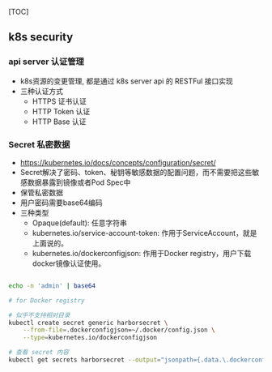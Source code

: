 [TOC]

## k8s security

### api server 认证管理

- k8s资源的变更管理, 都是通过 k8s server api 的 RESTFul 接口实现
- 三种认证方式
    - HTTPS 证书认证
    - HTTP Token 认证
    - HTTP Base 认证

### Secret 私密数据
- https://kubernetes.io/docs/concepts/configuration/secret/
- Secret解决了密码、token、秘钥等敏感数据的配置问题，而不需要把这些敏感数据暴露到镜像或者Pod Spec中
- 保管私密数据
- 用户密码需要base64编码
- 三种类型
    - Opaque(default): 任意字符串
    - kubernetes.io/service-account-token: 作用于ServiceAccount，就是上面说的。
    - kubernetes.io/dockerconfigjson: 作用于Docker registry，用户下载docker镜像认证使用。

``` bash

echo -n 'admin' | base64

# for Docker registry

# 似乎不支持相对目录
kubectl create secret generic harborsecret \
    --from-file=.dockerconfigjson=~/.docker/config.json \
    --type=kubernetes.io/dockerconfigjson

# 查看 secret 内容
kubectl get secrets harborsecret --output="jsonpath={.data.\.dockerconfigjson}" | base64 -d

```